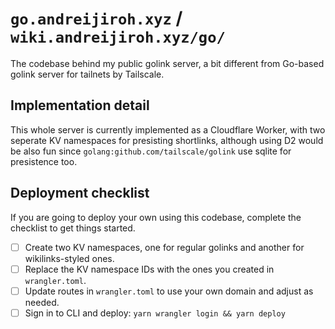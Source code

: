 # `go.andreijiroh.xyz` / `wiki.andreijiroh.xyz/go/`

The codebase behind my public golink server, a bit different from Go-based
golink server for tailnets by Tailscale.

## Implementation detail

This whole server is currently implemented as a Cloudflare Worker, with two seperate KV namespaces for presisting shortlinks, although using D2 would be also fun since `golang:github.com/tailscale/golink` use sqlite for presistence too.

## Deployment checklist

If you are going to deploy your own using this codebase, complete the
checklist to get things started.

* [ ] Create two KV namespaces, one for regular golinks and another for wikilinks-styled ones.
* [ ] Replace the KV namespace IDs with the ones you created in `wrangler.toml`.
* [ ] Update routes in `wrangler.toml` to use your own domain and adjust as needed.
* [ ] Sign in to CLI and deploy: `yarn wrangler login && yarn deploy`
